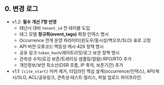 ## 0. 변경 로그

- v1.2: **필수 개선 7항 반영**
  - 테넌시 대비 `tenant_id` 전 테이블 도입
  - 태그 모델 **정규화(event_tags)** 확정·인덱스 명시
  - Occurrence 전개 운영 파라미터(윈도우/동시성/백오프/SLO) 표로 고정
  - API 버전·오류코드·멱등성·캐시·429 정책 명시
  - 공유 링크 `token_hash`/레이트리밋/로그 보관 정책 명시
  - 관측성 수치(로깅 보존/트레이싱 샘플링/알람)·RPO/RTO 추가
  - 개인정보/보안 최소선(DSR 흐름, IP 축약, 보존기간) 추가
- v1.1: `[cite_start]` 마커 제거, 타임라인 핵심 설계(occurrence/인덱스), API/캐시/SLO, ACL/공유링크, 관측성·테스트·릴리스, 파일 업로드 파이프라인.
